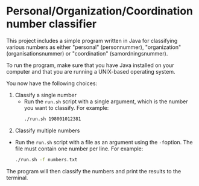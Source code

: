# Personal/Organization/Coordination number classifier
This project includes a simple program written in Java for classifying various numbers as either
"personal" (personnummer), "organization" (organisationsnummer) or "coordination" (samordningsnummer).

To run the program, make sure that you have Java installed on your computer and that you are running a UNIX-based operating system.

You now have the following choices:
1. Classify a single number
   - Run the `run.sh` script with a single argument, which is the number you want to classify. For example:
     ```bash
     ./run.sh 198001012381
     ```
2. Classify multiple numbers
- Run the `run.sh` script with a file as an argument using the `-f`option. The file must contain one number per line. For example:
  ```bash
  ./run.sh -f numbers.txt
  ```

The program will then classify the numbers and print the results to the terminal.
